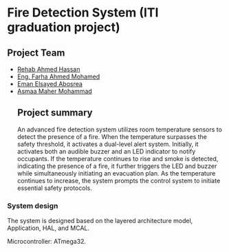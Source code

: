 # Fire Detection System (ITI graduation project)
## Project Team
* [Rehab Ahmed Hassan](https://www.linkedin.com/in/rehab-ahmed-273949195)
* [Eng. Farha Ahmed Mohamed](https://www.linkedin.com/in/farha-elameer-8b62aa207)
* [Eman Elsayed Abosrea](https://www.linkedin.com/in/eman-elsayed-55293223a)
* [Asmaa Maher Mohammad](https://www.linkedin.com/in/asmaa-maher-41802b254/?trk=contact-info)
  ## Project summary 
  An advanced fire detection system utilizes room temperature sensors to detect the presence of a fire. When the temperature surpasses the safety threshold, it activates a dual-level alert system. Initially, it activates both an audible buzzer and an LED indicator to notify occupants. If the temperature continues to rise and smoke is detected, indicating the presence of a fire, it further triggers the LED and buzzer while simultaneously initiating an evacuation plan. As the temperature continues to increase, the system prompts the control system to initiate essential safety protocols.


### System design
The system is designed based on the layered architecture model, Application, HAL, and MCAL.

Microcontroller: ATmega32.


